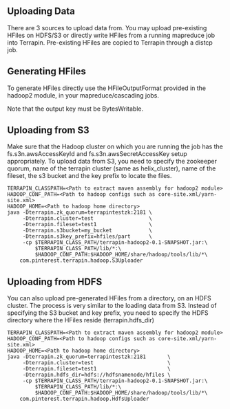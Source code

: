 Uploading Data
--------------

There are 3 sources to upload data from. You may upload pre-existing HFiles
on HDFS/S3 or directly write HFiles from a running mapreduce job into
Terrapin. Pre-existing HFiles are copied to Terrapin through a distcp job.

Generating HFiles
-----------------

To generate HFiles directly use the HFileOutputFormat provided in the
hadoop2 module, in your mapreduce/cascading jobs.

Note that the output key must be BytesWritable.

Uploading from S3
-----------------

Make sure that the Hadoop cluster on which you are running the job
has the fs.s3n.awsAccessKeyId and fs.s3n.awsSecretAccessKey setup
appropriately. To upload data from S3, you need to specify the zookeeper
quorum, name of the terrapin cluster (same as helix_cluster),
name of the fileset, the s3 bucket and the key prefix to locate
the files.

```
TERRAPIN_CLASSPATH=<Path to extract maven assembly for hadoop2 module>
HADOOP_CONF_PATH=<Path to hadoop configs such as core-site.xml/yarn-site.xml>
HADOOP_HOME=<Path to hadoop home directory>
java -Dterrapin.zk_quorum=terrapintestzk:2181 \
     -Dterrapin.cluster=test                  \
     -Dterrapin.fileset=test1                 \
     -Dterrapin.s3bucket=my_bucket            \
     -Dterrapin.s3key_prefix=hfiles/part      \
     -cp $TERRAPIN_CLASS_PATH/terrapin-hadoop2-0.1-SNAPSHOT.jar:\
         $TERRAPIN_CLASS_PATH/lib/*:\
         $HADOOP_CONF_PATH:$HADOOP_HOME/share/hadoop/tools/lib/*\
    com.pinterest.terrapin.hadoop.S3Uploader
```

Uploading from HDFS
-------------------

You can also upload pre-generated HFiles from a directory, on an
HDFS cluster. The process is very similar to the loading data
from S3. Instead of specifying the S3 bucket and key prefix,
you need to specify the HDFS directory where the HFiles reside
(terrapin.hdfs_dir)

```
TERRAPIN_CLASSPATH=<Path to extract maven assembly for hadoop2 module>
HADOOP_CONF_PATH=<Path to hadoop configs such as core-site.xml/yarn-site.xml>
HADOOP_HOME=<Path to hadoop home directory>
java -Dterrapin.zk_quorum=terrapintestzk:2181       \
     -Dterrapin.cluster=test                        \
     -Dterrapin.fileset=test1                       \
     -Dterrapin.hdfs_dir=hdfs://hdfsnamenode/hfiles \
     -cp $TERRAPIN_CLASS_PATH/terrapin-hadoop2-0.1-SNAPSHOT.jar:\
         $TERRAPIN_CLASS_PATH/lib/*:\
         $HADOOP_CONF_PATH:$HADOOP_HOME/share/hadoop/tools/lib/*\
    com.pinterest.terrapin.hadoop.HdfsUploader
```

